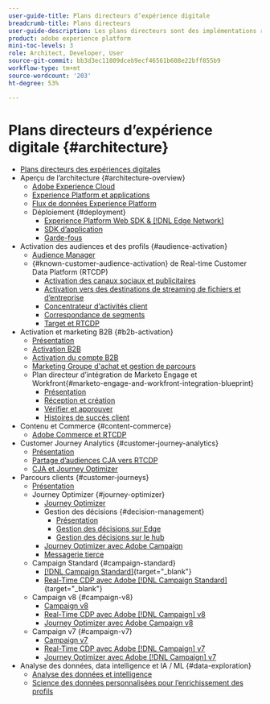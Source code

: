 ```yaml
---
user-guide-title: Plans directeurs d’expérience digitale
breadcrumb-title: Plans directeurs
user-guide-description: Les plans directeurs sont des implémentations reproductibles qui apportent des réponses à des problèmes commerciaux établis et contiennent des schémas d’architecture, des considérations techniques et des liens vers de la documentation pertinente.
product: adobe experience platform
mini-toc-levels: 3
role: Architect, Developer, User
source-git-commit: bb3d3ec11809dceb9ecf46561b608e22bff855b9
workflow-type: tm+mt
source-wordcount: '203'
ht-degree: 53%

---
```



# Plans directeurs d’expérience digitale {#architecture}

+ [Plans directeurs des expériences digitales](/help/blueprints/overview.md)
+ Aperçu de l’architecture {#architecture-overview}
   + [Adobe Experience Cloud](/help/blueprints/experience-platform/experience-cloud.md)
   + [Experience Platform et applications](/help/blueprints/experience-platform/platform-applications.md)
   + [Flux de données Experience Platform](/help/blueprints/experience-platform/platform-data-flow.md)
   + Déploiement {#deployment}
      + [Experience Platform Web SDK &amp; [!DNL Edge Network]](/help/blueprints/experience-platform/deployment/websdk.md)
      + [SDK d’application](/help/blueprints/experience-platform/deployment/appsdk.md)
      + [Garde-fous](/help/blueprints/experience-platform/deployment/guardrails.md)
+ Activation des audiences et des profils {#audience-activation}
   + [Audience Manager](/help/blueprints/audience-activation/audience-manager.md)
   + {#known-customer-audience-activation} de Real-time Customer Data Platform (RTCDP)
      + [Activation des canaux sociaux et publicitaires](/help/blueprints/audience-activation/advertising-activation.md)
      + [Activation vers des destinations de streaming de fichiers et d’entreprise](/help/blueprints/audience-activation/enterprise-destinations.md)
      + [Concentrateur d’activités client](/help/blueprints/audience-activation/customer-activity.md)
      + [Correspondance de segments](/help/blueprints/audience-activation/segment-match.md)
      + [Target et RTCDP](/help/blueprints/audience-activation/rtcdp-target.md)
+ Activation et marketing B2B {#b2b-activation}
   + [Présentation](/help/blueprints/b2b/overview.md)
   + [Activation B2B](/help/blueprints/b2b/b2bactivation.md)
   + [Activation du compte B2B](/help/blueprints/b2b/b2b-account-activation.md)
   + [Marketing Groupe d&#39;achat et gestion de parcours](/help/blueprints/b2b/b2b-buying-group-journeys.md)
   + Plan directeur d’intégration de Marketo Engage et Workfront{#marketo-engage-and-workfront-integration-blueprint}
      + [Présentation](/help/blueprints/b2b/marketo-engage-and-workfront-integration-blueprint/overview.md)
      + [Réception et création](/help/blueprints/b2b/marketo-engage-and-workfront-integration-blueprint/intake-and-create.md)
      + [Vérifier et approuver](/help/blueprints/b2b/marketo-engage-and-workfront-integration-blueprint/review-and-approve-blueprint.md)
      + [Histoires de succès client](/help/blueprints/b2b/marketo-engage-and-workfront-integration-blueprint/customer-success-stories.md)
+ Contenu et Commerce {#content-commerce}
   + [Adobe Commerce et RTCDP](/help/blueprints/content-commerce/commerce/commerce-rtcdp.md)
+ Customer Journey Analytics {#customer-journey-analytics}
   + [Présentation](/help/blueprints/customer-journey-analytics/overview.md)
   + [Partage d’audiences CJA vers RTCDP](/help/blueprints/customer-journey-analytics/cja-rtcdp.md)
   + [CJA et Journey Optimizer](/help/blueprints/customer-journey-analytics/cja-ajo.md)
+ Parcours clients {#customer-journeys}
   + [Présentation](/help/blueprints/customer-journeys/overview.md)
   + Journey Optimizer {#journey-optimizer}
      + [Journey Optimizer](/help/blueprints/customer-journeys/journey-optimizer.md)
      + Gestion des décisions {#decision-management}
         + [Présentation](/help/blueprints/customer-journeys/decision_management/decision-management-overview.md)
         + [Gestion des décisions sur Edge](/help/blueprints/customer-journeys/decision_management/decision-management-edge.md)
         + [Gestion des décisions sur le hub](/help/blueprints/customer-journeys/decision_management/decision-management-hub.md)
      + [Journey Optimizer avec Adobe Campaign ](/help/blueprints/customer-journeys/ajo-and-campaign.md)
      + [Messagerie tierce](/help/blueprints/customer-journeys/3rd-party-messaging.md)
   + Campaign Standard {#campaign-standard}
      + [[!DNL Campaign Standard]](https://experienceleague.adobe.com/docs/campaign-standard.html?lang=fr){target="_blank"}
      + [Real-Time CDP avec Adobe [!DNL Campaign Standard]](https://experienceleague.adobe.com/docs/campaign-standard/using/integrating-with-adobe-cloud/adobe-experience-platform/aep-sources-destinations/get-started-sources-destinations.html?lang=fr){target="_blank"}
   + Campaign v8 {#campaign-v8}
      + [Campaign v8](/help/blueprints/customer-journeys/campaign-v8.md)
      + [Real-Time CDP avec Adobe [!DNL Campaign] v8](/help/blueprints/customer-journeys/rtcdp-and-campaign-v8.md)
      + [Journey Optimizer avec Adobe Campaign v8](/help/blueprints/customer-journeys/ajo-and-campaign-v8.md)
   + Campaign v7 {#campaign-v7}
      + [Campaign v7](/help/blueprints/customer-journeys/campaign-v7.md)
      + [Real-Time CDP avec Adobe [!DNL Campaign] v7](/help/blueprints/customer-journeys/rtcdp-and-campaign.md)
      + [Journey Optimizer avec Adobe [!DNL Campaign] v7](/help/blueprints/customer-journeys/ajo-and-campaign-v7.md)
+ Analyse des données, data intelligence et IA / ML {#data-exploration}
   + [Analyse des données et intelligence](/help/blueprints/data-insights/analysis.md)
   + [Science des données personnalisées pour l’enrichissement des profils](/help/blueprints/data-insights/data-science.md)
